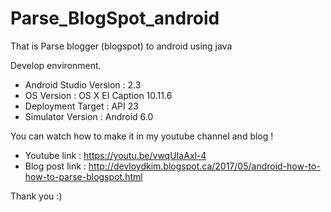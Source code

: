 # Parse_BlogSpot_android

That is Parse blogger (blogspot) to android using java

Develop environment.

- Android Studio Version : 2.3
- OS Version : OS X EI Caption 10.11.6
- Deployment Target : API 23
- Simulator Version : Android 6.0

You can watch how to make it in my youtube channel and blog !

- Youtube link : https://youtu.be/vwqUIaAxl-4
- Blog post link : http://devloydkim.blogspot.ca/2017/05/android-how-to-how-to-parse-blogspot.html

Thank you :)
